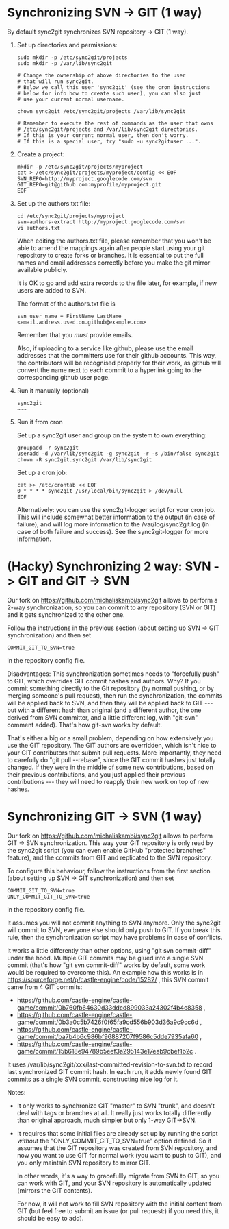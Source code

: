 # Synchronizing SVN -> GIT (1 way)

By default sync2git synchronizes SVN repository -> GIT (1 way).

1. Set up directories and permissions:

    ~~~~
    sudo mkdir -p /etc/sync2git/projects
    sudo mkdir -p /var/lib/sync2git

    # Change the ownership of above directories to the user
    # that will run sync2git.
    # Below we call this user 'sync2git' (see the cron instructions
    # below for info how to create such user), you can also just
    # use your current normal username.

    chown sync2git /etc/sync2git/projects /var/lib/sync2git

    # Remember to execute the rest of commands as the user that owns
    # /etc/sync2git/projects and /var/lib/sync2git directories.
    # If this is your current normal user, then don't worry.
    # If this is a special user, try "sudo -u sync2gituser ...".
    ~~~~

2. Create a project:

    ~~~~
    mkdir -p /etc/sync2git/projects/myproject
    cat > /etc/sync2git/projects/myproject/config << EOF
    SVN_REPO=http://myproject.googlecode.com/svn
    GIT_REPO=git@github.com:myprofile/myproject.git
    EOF
    ~~~~

3. Set up the authors.txt file:

    ~~~~
    cd /etc/sync2git/projects/myproject
    svn-authors-extract http://myproject.googlecode.com/svn
    vi authors.txt
    ~~~~

    When editing the authors.txt file, please remember that you
    won't be able to amend the mappings again after people start
    using your git repository to create forks or branches.  It
    is essential to put the full names and email addresses correctly
    before you make the git mirror available publicly.

    It is OK to go and add extra records to the file later, for example,
    if new users are added to SVN.

    The format of the authors.txt file is

    ~~~~
    svn_user_name = FirstName LastName <email.address.used.on.github@example.com>
    ~~~~

    Remember that you *must* provide emails.

    Also, if uploading to a service like github, please use the
    email addresses that the committers use for their github accounts.
    This way, the contributors will be recognised properly for their
    work, as github will convert the name next to each commit to a
    hyperlink going to the corresponding github user page.

4. Run it manually (optional)

    ~~~~
    sync2git
    ~~~

5. Run it from cron

    Set up a sync2git user and group on the system to own everything:

    ~~~~
    groupadd -r sync2git
    useradd -d /var/lib/sync2git -g sync2git -r -s /bin/false sync2git
    chown -R sync2git.sync2git /var/lib/sync2git
    ~~~~

    Set up a cron job:

    ~~~~
    cat >> /etc/crontab << EOF
    0 * * * * sync2git /usr/local/bin/sync2git > /dev/null
    EOF
    ~~~~

    Alternatively: you can use the sync2git-logger script for your cron job.
    This will include somewhat better information to the output (in case of failure),
    and will log more information to the /var/log/sync2git.log (in case of both
    failure and success).
    See the sync2git-logger for more information.

# (Hacky) Synchronizing 2 way: SVN -> GIT and GIT -> SVN

Our fork on https://github.com/michaliskambi/sync2git allows to perform
a 2-way synchronization, so you can commit to any repository (SVN or GIT)
and it gets synchronized to the other one.

Follow the instructions in the previous section (about setting up SVN -> GIT
synchronization) and then set

~~~~
COMMIT_GIT_TO_SVN=true
~~~~

in the repository config file.

Disadvantages: This synchronization sometimes needs to "forcefully push" to GIT,
which overrides GIT commit hashes and authors.
Why? If you commit something directly to the Git repository (by normal pushing,
or by merging someone's pull request), then run the synchronization,
the commits will be applied back to SVN, and then they will be applied back
to GIT --- but with a different hash than original (and a different author,
the one derived from SVN committer, and a little different log,
with "git-svn" comment added). That's how git-svn works by default.

That's either a big or a small problem, depending on how extensively you use
the GIT repository. The GIT authors are overridden, which isn't nice to your
GIT contributors that submit pull requests. More importantly, they need
to carefully do "git pull --rebase", since the GIT commit hashes just totally
changed. If they were in the middle of some new contributions, based on their
previous contributions, and you just applied their previous contributions ---
they will need to reapply their new work on top of new hashes.

# Synchronizing GIT -> SVN (1 way)

Our fork on https://github.com/michaliskambi/sync2git allows to perform
GIT -> SVN synchronization. This way your GIT repository is only read by the
sync2git script (you can even enable GitHub "protected branches" feature),
and the commits from GIT and replicated to the SVN repository.

To configure this behaviour, follow the instructions from the first section
(about setting up SVN -> GIT synchronization) and then set

~~~~
COMMIT_GIT_TO_SVN=true
ONLY_COMMIT_GIT_TO_SVN=true
~~~~

in the repository config file.

It assumes you will not commit anything to SVN anymore.
Only the sync2git will commit to SVN, everyone else should only push to GIT.
If you break this rule, then the synchronization script may have problems
in case of conflicts.

It works a little differently than other options, using "git svn commit-diff"
under the hood. Multiple GIT commits may be glued into a single SVN commit
(that's how "git svn commit-diff" works by default, some work would be required
to overcome this). An example how this works is in
https://sourceforge.net/p/castle-engine/code/15282/ ,
this SVN commit came from 4 GIT commits:
- https://github.com/castle-engine/castle-game/commit/0b760fb64630d33ddcd899033a24302f4b4c8358 ,
- https://github.com/castle-engine/castle-game/commit/0b3a0c5b7426f0f65fa9cd556b903d36a9c9cc6d ,
- https://github.com/castle-engine/castle-game/commit/ba7b4b6c986bf96887207f9586c5dde7935afa60 ,
- https://github.com/castle-engine/castle-game/commit/15b618e94789b5eef3a295143e17eab9cbef1b2c .

It uses /var/lib/sync2git/xxx/last-committed-revision-to-svn.txt to record last
synchronized GIT commit hash. In each run, it adds newly found GIT commits
as a single SVN commit, constructing nice log for it.

Notes:

- It only works to synchronize GIT "master" to SVN "trunk", and doesn't deal
  with tags or branches at all. It really just works totally differently
  than original approach, much simpler but only 1-way GIT->SVN.

- It requires that some initial files are already set up by running
  the script *without* the "ONLY_COMMIT_GIT_TO_SVN=true" option defined.
  So it assumes that the GIT repository was created from SVN repository,
  and now you want to use GIT for normal work (you want to push to GIT),
  and you only maintain SVN repository to mirror GIT.

  In other words, it's a way to gracefullly migrate from SVN to GIT,
  so you can work with GIT, and your SVN repository is automatically
  updated (mirrors the GIT contents).

  For now, it will not work to fill SVN repository with the initial content
  from GIT (but feel free to submit an issue (or pull request:) if you need this,
  it should be easy to add).
